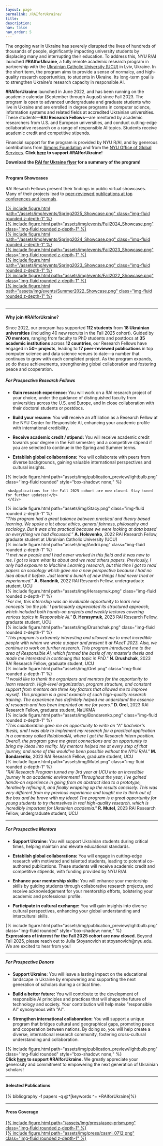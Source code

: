 ```yaml
---
layout: page
permalink: /RAIforUkraine/
title:
description:
nav: false
nav_order: 5
---
```


<div id="banner-other" style="background-image: url('{{ "/assets/img/banner/RAIforUkraine_Banner.png" | relative_url }}');"></div>

<!-- <h4 class="category" id="collaboration">#RAIforUkraine: Responsible AI Research for Ukrainian Scholars</h4> -->

The ongoing war in Ukraine has severely disrupted the lives of
hundreds of thousands of people, significantly impacting university
students by displacing many and interrupting their education.  To
address this, NYU R/AI launched **\#RAIforUkraine**, a fully remote
academic research program in partnership with the <a
href="https://ucu.edu.ua/en/">Ukrainian Catholic University (UCU)</a>
in Lviv, Ukraine.  In the short term, the program aims to provide a
sense of normalcy, and high-quality research opportunities, to
students in Ukraine.  Its long-term goal is to strengthen Ukraine's
research capacity in responsible AI.

**#RAIforUkraine** launched in June 2022, and has been running on the
academic calendar (September through August) since Fall 2023.  The
program is open to advanced undergraduate and graduate students who live in
Ukraine and are enrolled in degree programs in computer science,
information systems and related fields at accredited Ukrainian
universities.  These students—**RAI Research Fellows**—are
mentored by academic researchers from U.S. and European universities,
and conduct cutting-edge collaborative research on a range of
responsible AI topics.  Students receive academic credit and
competitive stipends.

Financial support for the program is provided by NYU R/AI, and by
generous contributions from [Simons
Foundation](https://www.simonsfoundation.org/) and from the [NYU Office of
Global
Services](https://www.nyu.edu/about/leadership-university-administration/office-of-the-president/office-of-the-provost/university-life/office-of-studentaffairs/office-of-global-services.html). **Click <a href="https://www.givecampus.com/campaigns/25654/donations/new?designation=thecenterforresponsibleai">here</a> to support #RAIforUkraine!**

**Download the [RAI for Ukraine flyer](/assets/pdf/RAIforUkraineFlyerVOct15.pdf) for a summary of the program!**
<hr>

<h4 class="category" id="showcases">Program Showcases</h4>

RAI Resarch Fellows present their findings in
public virtual showcases. Many of their projects lead to
[peer-reviewed publications at top conferences and journals](/RAIforUkraine/#publications).


<div class="container">
  <div class="row mt-3">
    <div class="col-sm mt-3 mt-md-0">
      <a href="https://www.youtube.com/watch?v=ohjggulSOkI">
      {% include figure.html path="/assets/img/events/Spring2025_Showcase.png" class="img-fluid rounded z-depth-1" %}
      </a>
    </div>
    <div class="col-sm mt-3 mt-md-0">
      <a href="https://www.youtube.com/watch?v=nt7rcNUyoJs">
      {% include figure.html path="assets/img/events/Fall2024_Showcase.png" class="img-fluid rounded z-depth-1" %}
      </a>
    </div>
    <div>
    </div>
  </div>
  <div class="row mt-3">
    <div class="col-sm mt-3 mt-md-0">
    <a href="https://youtu.be/r7tBBcO1JIM">
    {% include figure.html path="/assets/img/events/Spring2024_Showcase.png" class="img-fluid rounded z-depth-1" %}
    </a>
    </div>
    <div class="col-sm mt-3 mt-md-0">
    <a href="https://youtu.be/BrnVgvP-vp0">
    {% include figure.html path="assets/img/events/Fall2023_Showcase.png" class="img-fluid rounded z-depth-1" %}
    </a>
    </div>
    </div>
  <div class="row mt-3">
    <div class="col-sm mt-3 mt-md-0">
    <a href="https://youtu.be/GGO_JL5QUPg">
    {% include figure.html path="/assets/img/events/Spring2023_Showcase.png" class="img-fluid rounded z-depth-1" %}
    </a>
    </div>
    <div class="col-sm mt-3 mt-md-0">
    <a href="https://youtu.be/27NXbZsmy1I">
    {% include figure.html path="assets/img/events/Fall2022_Showcase.png" class="img-fluid rounded z-depth-1" %}
    </a>
    </div>
    </div>
  <div class="row mt-3">
    <div class="col-sm mt-3 mt-md-0">
    <a href="https://youtu.be/hM4eRWO5DNI">
    {% include figure.html path="assets/img/events/Summer2022_Showcase.png" class="img-fluid rounded z-depth-1" %}
    </a>
    </div>
    <div class="col-sm mt-3 mt-md-0">
    &nbsp;
    </div>
  </div>
</div>

<hr>

<h4 class="category" id="apply">Why join #RAIforUkraine?</h4>

Since 2022, our program has supported **112 students** from **18 Ukrainian universities** (including 40 new recruits in the Fall 2025 cohort). Guided by **70 mentors**, ranging from faculty to PhD students and postdocs at **35 academic institutions** across **12 countries**, our Research Fellows have engaged in **50+ projects**, leading to **17 peer-reviewed publications** in top computer science and data science venues to date—a number that continues to grow with each completed project. As the program expands, so do these achievements, strengthening global collaboration and fostering peace and cooperation.

<h5 class="category" id="students">For Prospective Research Fellows</h5>

- **Gain research experience:** You will work on a RAI research project of
your choice, under the guidance of distinguished faculty from
universities across the U.S. and Europe, and in close collaboration with
their doctoral students or postdocs.

- **Build your resume:** You will receive an affiliation as a Research
Fellow at the NYU Center for Responsible AI, enhancing your academic
profile with international credibility.  

- **Receive academic credit / stipend:** You will receive academic
credit towards your degree in the Fall semester; and a competitive
stipend if you are selected to continue in the Spring and Summer
terms.

- **Establish global collaborations:** You will collaborate with peers
from diverse backgrounds, gaining valuable international perspectives
and cultural insights.

<div class="container">
  <div class="row mt-3">
    <div class="col-sm-2 mt-3 mt-md-0"> 
      {% include figure.html path="assets/img/publication_preview/lightbulb.png" class="img-fluid rounded" style="box-shadow: none;" %}
    </div>
    <div class="col-sm-10 mt-3 mt-md-0">

     <b>Applications for the Fall 2025 cohort are now closed. Stay tuned for further updates!</b> 
     </div>
  </div>
</div> 

<div class="container">
  <div class="row mt-3">
    <div class="col-sm-4 mt-3 mt-md-0">
    {% include figure.html path="assets/img/Stacy.png" class="img-fluid rounded z-depth-1" %}
    </div>
    <div class="col-sm-8 mt-3 mt-md-0">
    <i>“This program had a great balance between practical and theory based learning. We spoke a lot about ethics, general fairness, philosophy
and sociology. But it was also practical because we were looking at data based on everything we had discussed.”</i>
   <b>A. Holovenko</b>, 2022 RAI Research Fellow, graduate student at Ukrainian Catholic University (UCU)
    </div>
  </div>
  <div class="row mt-3">
    <div class="col-sm-4 mt-3 mt-md-0">
     {% include figure.html path="assets/img/Andrii.png" class="img-fluid rounded z-depth-1" %}
    </div>
   <div class="col-sm-8 mt-3 mt-md-0">
    <i>"I met new people and I had never worked in this field and it was new to me. I got to learn what its about and we read others papers. Previously, I only had exposure to Machine Learning research, but this time I got to read papers on sociology which gave me a new perspective because I had no idea about it before. Just learnt a bunch of new things I had never tried or experienced."</i>
    <b>A. Standnik</b>, 2022 RAI Research Fellow, undergraduate student, UCU
    </div>
  </div>
    <div class="row mt-3">
    <div class="col-sm-4 mt-3 mt-md-0">
     {% include figure.html path="assets/img/Herasymuk.png" class="img-fluid rounded z-depth-1" %}
    </div>
   <div class="col-sm-8 mt-3 mt-md-0">
    <i>"For me, this internship was an invaluable opportunity to learn new concepts 'on the job.' I particularly appreciated its structured approach, which included both hands-on projects and weekly lectures covering various topics in Responsible AI."</i>
    <b>D. Herasymuk</b>, 2023 RAI Research Fellow, graduate student, UCU
    </div>
  </div>
     <div class="row mt-3">
    <div class="col-sm-4 mt-3 mt-md-0">
     {% include figure.html path="assets/img/Drushchak.png" class="img-fluid rounded z-depth-1" %}
    </div>
   <div class="col-sm-8 mt-3 mt-md-0">
    <i>"This program is extremely interesting and allowed me to meet incredible people with whom we wrote a paper and present it at FAccT 2023. Also, we continue to work on further research. This program introduced me to the area of Responsible AI, which formed the basis of my master's thesis and made me interested in continuing this topic in PhD."</i>
    <b>N. Drushchak</b>, 2023 RAI Research Fellow, graduate student, UCU
    </div>
  </div>
     <div class="row mt-3">
    <div class="col-sm-4 mt-3 mt-md-0">
     {% include figure.html path="assets/img/Orel.png" class="img-fluid rounded z-depth-1" %}
    </div>
   <div class="col-sm-8 mt-3 mt-md-0">
    <i>"I would like to thank the organizers and mentors for the opportunity to learn research. High-level organization, program structure, and constant support from mentors are three key factors that allowed me to improve myself. This program is a great example of such high-quality research training. The experience has definitely helped me understand the essence of research and has been imprinted on me for years."</i>
    <b>D. Orel</b>, 2023 RAI Research Fellow, graduate student, NaUKMA
    </div>
  </div>
     <div class="row mt-3">
    <div class="col-sm-4 mt-3 mt-md-0">
     {% include figure.html path="assets/img/Bondarenko.png" class="img-fluid rounded z-depth-1" %}
    </div>
   <div class="col-sm-8 mt-3 mt-md-0">
    <i>"This collaboration gave me an opportunity to write an "A" bachelor's thesis, and I was able to implement my research for a practical application in a company called RelationalAI, where I got the Research Intern position. Overall, the program gave me great connections and an opportunity to bring my ideas into reality. My mentors helped me at every step of that journey, and none of this would’ve been possible without the NYU R/AI."</i>
    <b>M. Bondarenko</b>, 2023 RAI Research Fellow, graduate student, UCU
    </div>
  </div>
     <div class="row mt-3">
    <div class="col-sm-4 mt-3 mt-md-0">
     {% include figure.html path="assets/img/Mutel.png" class="img-fluid rounded z-depth-1" %}
    </div>
   <div class="col-sm-8 mt-3 mt-md-0">
    <i>"RAI Research Program turned my 3rd year at UCU into an incredible journey in an academic environment! Throughout the year, I’ve gained hands-on experience in going from an abstract idea to a prototype, iteratively refining it, and finally wrapping up the results concisely. This was very different from my previous experience and taught me to think out of the box and be brave with my ideas! The program is a great opportunity for young students to try themselves in real high-quality research, which is incredibly important for Ukrainian academia."</i>
    <b>R. Mutel</b>, 2023 RAI Research Fellow, undergraduate student, UCU
    </div>  
</div>
</div>

<hr>

<h5 class="category" id="mentors">For Prospective Mentors</h5>

- **Support Ukraine:** You will support Ukrainian students during
critical times, helping maintain and elevate educational standards.

- **Establish global collaborations:** You will engage in cutting-edge
    research with motivated and talented students, leading to
    potential co-authored publications.  These students will receive
    academic credit and competitive stipends, with funding provided by
    NYU R/AI.

- **Enhance your mentorship skills:** You will enhance your mentorship
skills by guiding students through collaborative research projects,
and receive acknowledgement for your mentorship efforts, bolstering
your academic and professional profile.

- **Participate in cultural exchange:** You will gain insights into
    diverse cultural perspectives, enhancing your global understanding
    and intercultural skills.



<div class="container">
  <div class="row mt-3">
    <div class="col-sm-2 mt-3 mt-md-0">
      {% include figure.html path="assets/img/publication_preview/lightbulb.png" class="img-fluid rounded" style="box-shadow: none;" %}
    </div>
    <div class="col-sm-10 mt-3 mt-md-0">
    <b>Expressions of interest for the Fall 2025 cohort are now closed.</b> Beyond Fall 2025, please reach out to Julia Stoyanovich at stoyanovich@nyu.edu. We are excited to hear from you!
    </div>
  </div>
</div>

<hr>

<h5 class="category" id="donors">For Prospective Donors</h5>

- **Support Ukraine:** You will leave a lasting impact on the
    educational landscape in Ukraine by empowering and supporting the
    next generation of scholars during a critical time.

- **Build a better future:** You will contribute to the development of
    responsible AI principles and practices that will shape the future
    of technology and society.  Your contribution will help make
    "responsible AI" synonymous with "AI".

- **Strengthen international collaboration:** You will support a
    unique program that bridges cultural and geographical gaps,
    promoting peace and cooperation between nations.  By doing so, you
    will help create a diverse, international research community,
    fostering cross-cultural understanding and collaboration.


<div class="container">
  <div class="row mt-3">
    <div class="col-sm-2 mt-3 mt-md-0">
      {% include figure.html path="assets/img/publication_preview/lightbulb.png" class="img-fluid rounded" style="box-shadow: none;" %}
    </div>
    <div class="col-sm-10 mt-3 mt-md-0">
    <b>Click <a href="https://www.givecampus.com/campaigns/25654/donations/new?designation=thecenterforresponsibleai">here</a>
    to support #RAIforUkraine.</b>  We greatly appreciate your generosity and commitment to empowering the next generation of Ukrainian scholars!
    </div>
  </div>
</div>

<hr>

<!-- <h4 class="category" id="projects">Selected Projects</h4> -->

<h4 class="category" id="publications">Selected Publications</h4>

<div class="publications">
{% bibliography -f papers -q @*[keywords ^= *RAIforUkraine]%}
</div>

<hr>

<h4 class="category" id="press">Press Coverage</h4>

<div class="container">
  <div class="row mt-3">
    <div class="col-sm mt-3 mt-md-0">
    <a href="/assets/pdf/FriendsInDeed.pdf">
    {% include figure.html path="/assets/img/press/asee-prism.png" class="img-fluid rounded z-depth-1" %}
    </a>
    </div>
    <div class="col-sm mt-3 mt-md-0">
    <a href="https://casmi.northwestern.edu/news/articles/2023/resilience-in-the-face-of-war-ukrainian-researchers-investigate-ai-fairness.html">
    {% include figure.html path="assets/img/press/casmi_0712.png" class="img-fluid rounded z-depth-1" %}
    </a>
    </div>
  </div>
</div>

